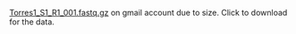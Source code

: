 [Torres1_S1_R1_001.fastq.gz](https://drive.google.com/drive/folders/10sXnq0pS_8Ffbc_OgBHq_Bg9fayxuDeJ) on gmail account due to size. Click to download for the data.
